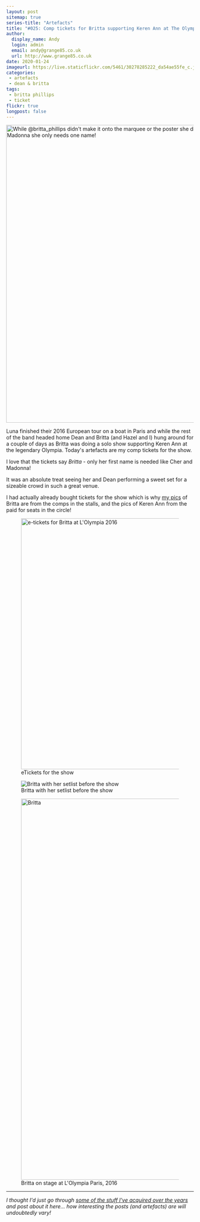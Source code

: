 ```yaml
---
layout: post
sitemap: true
series-title: "Artefacts" 
title: "#025: Comp tickets for Britta supporting Keren Ann at The Olympia"
author:
  display_name: Andy
  login: admin
  email: andy@grange85.co.uk
  url: http://www.grange85.co.uk
date: 2020-01-24
imageurl: https://live.staticflickr.com/5461/30278285222_da54ae55fe_c.jpg
categories:
 - artefacts
 - dean & britta
tags:
 - britta phillips
 - ticket
flickr: true
longpost: false
---
```

<a data-flickr-embed="true" href="https://www.flickr.com/photos/grange85/30278285222/in/photolist-N8A8jo-H4Fzqo-9LnB33-9LnB8h-9LjPbp" title="While @britta_phillips didn&#x27;t make it onto the marquee or the poster she did make it onto the tickets, and like Cher and Madonna she only needs one name!"><img src="https://live.staticflickr.com/5461/30278285222_da54ae55fe_c.jpg" width="800" height="800" alt="While @britta_phillips didn&#x27;t make it onto the marquee or the poster she did make it onto the tickets, and like Cher and Madonna she only needs one name!"></a>

Luna finished their 2016 European tour on a boat in Paris and while the rest of the band headed home Dean and Britta (and Hazel and I) hung around for a couple of days as Britta was doing a solo show supporting Keren Ann at the legendary Olympia. Today's artefacts are my comp tickets for the show.

I love that the tickets say _Britta_ - only her first name is needed like Cher and Madonna!

It was an absolute treat seeing her and Dean performing a sweet set for a sizeable crowd in such a great venue.

I had actually already bought tickets for the show which is why [my pics](https://www.flickr.com/photos/grange85/albums/72157675250349246) of Britta are from the comps in the stalls, and the pics of Keren Ann from the paid for seats in the circle!

<figure class="caption aligncenter"><a data-flickr-embed="true" href="https://www.flickr.com/photos/grange85/49433721433/in/dateposted-public/" title="e-tickets for Britta at L&#x27;Olympia 2016"><img src="https://live.staticflickr.com/65535/49433721433_70b1838b18_c.jpg" width="757" height="674" alt="e-tickets for Britta at L&#x27;Olympia 2016"></a><figcaption class="caption-text">eTickets for the show</figcaption></figure>

<figure class="caption aligncenter"><img src="https://media.fullofwishes.co.uk/09-britta-phillips/pictures/britta-getting-nervous-2016-10-15.jpg" alt="Britta with her setlist before the show" /><figcaption class="caption-text">Britta with her setlist before the show</figcaption></figure>

<figure class="caption aligncenter"><a data-flickr-embed="true" href="https://www.flickr.com/photos/grange85/29764173474/in/album-72157675250349246/" title="Britta"><img src="https://live.staticflickr.com/8560/29764173474_49433864b9_b.jpg" width="768" height="1024" alt="Britta"></a><figcaption class="caption-text">Britta on stage at L'Olympia Paris, 2016</figcaption></figure>

---

_I thought I'd just go through [some of the stuff I've acquired over the years](/category/artefacts/) and post about it here... how interesting the posts (and artefacts) are will undoubtedly vary!_
